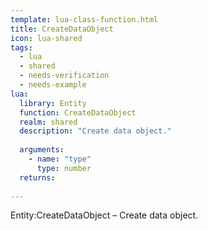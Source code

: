 ```yaml
---
template: lua-class-function.html
title: CreateDataObject
icon: lua-shared
tags:
  - lua
  - shared
  - needs-verification
  - needs-example
lua:
  library: Entity
  function: CreateDataObject
  realm: shared
  description: "Create data object."
  
  arguments:
    - name: "type"
      type: number
  returns:
    
---
```


<div class="lua__search__keywords">
Entity:CreateDataObject &#x2013; Create data object.
</div>
